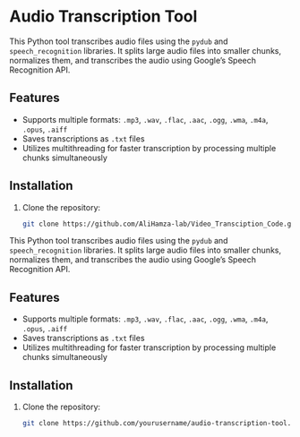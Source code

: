 # Audio Transcription Tool

This Python tool transcribes audio files using the `pydub` and `speech_recognition` libraries. It splits large audio files into smaller chunks, normalizes them, and transcribes the audio using Google’s Speech Recognition API.

## Features
- Supports multiple formats: `.mp3`, `.wav`, `.flac`, `.aac`, `.ogg`, `.wma`, `.m4a`, `.opus`, `.aiff`
- Saves transcriptions as `.txt` files
- Utilizes multithreading for faster transcription by processing multiple chunks simultaneously

## Installation
1. Clone the repository:
   ```bash
   git clone https://github.com/AliHamza-lab/Video_Transciption_Code.git

This Python tool transcribes audio files using the `pydub` and `speech_recognition` libraries. It splits large audio files into smaller chunks, normalizes them, and transcribes the audio using Google’s Speech Recognition API.

## Features
- Supports multiple formats: `.mp3`, `.wav`, `.flac`, `.aac`, `.ogg`, `.wma`, `.m4a`, `.opus`, `.aiff`
- Saves transcriptions as `.txt` files
- Utilizes multithreading for faster transcription by processing multiple chunks simultaneously

## Installation
1. Clone the repository:
   ```bash
   git clone https://github.com/yourusername/audio-transcription-tool.git

